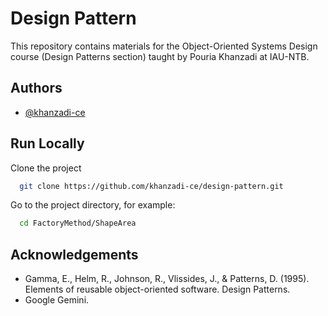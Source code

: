
# Design Pattern

This repository contains materials for the Object-Oriented Systems Design course (Design Patterns section) taught by Pouria Khanzadi at IAU-NTB.






## Authors

- [@khanzadi-ce](https://github.com/khanzadi-ce)


## Run Locally

Clone the project

```bash
  git clone https://github.com/khanzadi-ce/design-pattern.git
```

Go to the project directory, for example:

```bash
  cd FactoryMethod/ShapeArea
```


## Acknowledgements

 - Gamma, E., Helm, R., Johnson, R., Vlissides, J., & Patterns, D. (1995). Elements of reusable object-oriented software. Design Patterns.
 - Google Gemini.

